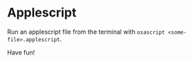 # Applescript

Run an applescript file from the terminal with `osascript <some-file>.applescript`.

Have fun!
